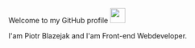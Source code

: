 Welcome to my GitHub profile <img src="https://i.pinimg.com/originals/b9/37/12/b9371273ae94a946e92074d1b9696680.gif" width="30px">

I'am Piotr Blazejak and I'am Front-end Webdeveloper.

<!--
**BlazejakPiotr/BlazejakPiotr** is a ✨ _special_ ✨ repository because its `README.md` (this file) appears on your GitHub profile.

Here are some ideas to get you started:

- 🔭 I’m currently working on ...
- 🌱 I’m currently learning ...
- 👯 I’m looking to collaborate on ...
- 🤔 I’m looking for help with ...
- 💬 Ask me about ...
- 📫 How to reach me: ...
- 😄 Pronouns: ...
- ⚡ Fun fact: ...
-->
